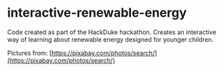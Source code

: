 # interactive-renewable-energy
Code created as part of the HackDuke hackathon. Creates an interactive way of learning about renewable energy designed for younger children. 

Pictures from: [https://pixabay.com/photos/search/](https://pixabay.com/photos/search/)
